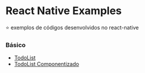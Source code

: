 # React Native Examples
⭐️ exemplos de códigos desenvolvidos no react-native

### Básico
- [TodoList ](./basics/todolist)
- [TodoList Componentizado](./basics/todolist)